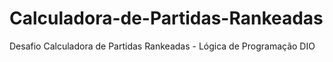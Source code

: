 # Calculadora-de-Partidas-Rankeadas
Desafio Calculadora de Partidas Rankeadas - Lógica de Programação DIO
